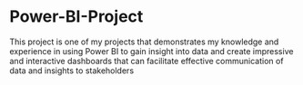 # Power-BI-Project
This project is one of my projects that demonstrates my knowledge and experience in using Power BI to gain insight into data and create impressive and interactive dashboards that can facilitate effective communication of data and insights to stakeholders

